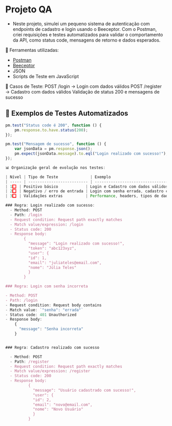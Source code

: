 # Projeto QA 

- Neste projeto, simulei um pequeno sistema de autenticação com endpoints de cadastro e login usando o Beeceptor. Com o Postman, criei requisições e testes automatizados para validar o comportamento da API, como status code, mensagens de retorno e dados esperados.

📝 Ferramentas utilizadas:
- [Postman](https://www.postman.com/)
- [Beeceptor](https://app.beeceptor.com/)
- JSON
- Scripts de Teste em JavaScript

📝 Casos de Teste:
POST /login → Login com dados válidos
POST /register → Cadastro com dados válidos
Validação de status 200 e mensagens de sucesso

## 🧪 Exemplos de Testes Automatizados

```javascript
pm.test("Status code é 200", function () {
    pm.response.to.have.status(200);
});

pm.test("Mensagem de sucesso", function () {
    var jsonData = pm.response.json();
    pm.expect(jsonData.message).to.eql("Login realizado com sucesso!");
});

📊 Organização geral de evolução nos testes: 

| Nível | Tipo de Teste              | Exemplo                                              |
| ----- | -------------------------- | ---------------------------------------------------- |
| 1️⃣   | Positivo básico            | Login e Cadastro com dados válidos                   |
| 2️⃣   | Negativo / erro de entrada | Login com senha errada, cadastro com email duplicado |
| 3️⃣   | Validações extras          | Performance, headers, tipos de dados, token          |

### Regra: Login realizado com sucesso: 
  - Method: POST
  - Path: /login
  - Request condition: Request path exactly matches
  - Match value/expression: /login 
  - Status code: 200
  - Response body: 
        {
          "message": "Login realizado com sucesso!",
          "token": "abc123xyz",
          "user": {
          "id": 1,
          "email": "juliateles@email.com",
          "nome": "Júlia Teles"
          }
        }

### Regra: Login com senha incorreta

- Method: POST
- Path: /login
- Request condition: Request body contains
- Match value: `"senha": "errada"`
- Status code: 401 Unauthorized
- Response body: 
    {
      "message": "Senha incorreta"
    }


### Regra: Cadastro realizado com sucesso 

  - Method: POST
  - Path: /register
  - Request condition: Request path exactly matches
  - Match value/expression: /register
  - Status code: 200
  - Response body:
          {
            "message": "Usuário cadastrado com sucesso!",
            "user": {
            "id": 2,
            "email": "novo@email.com",
            "nome": "Novo Usuário"
            }
          }
